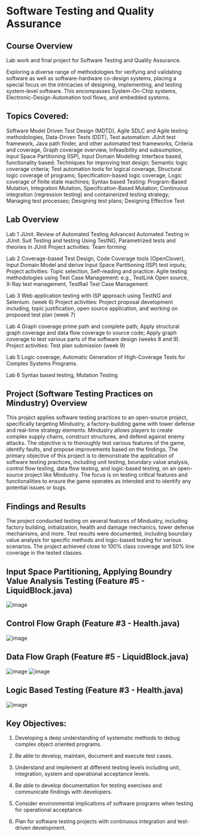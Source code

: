 # Software Testing and Quality Assurance

## Course Overview
Lab work and final project for Software Testing and Quality Assurance. 

Exploring a diverse range of methodologies for verifying and validating software as well as software-hardware co-design systems, placing a special focus on the intricacies of designing, implementing, and testing system-level software. This encompasses System-On-Chip systems, Electronic-Design-Automation tool flows, and embedded systems.


## Topics Covered:

Software Model Driven Test Design (MDTD), Agile SDLC and Agile testing methodologies, Data-Driven Tests (DDT), Test automation: JUnit test framework, Java path finder, and other automated test frameworks, Criteria and coverage, Graph coverage overview, Infeasibility and subsumption,
Input Space Partitioning (ISP), Input Domain Modeling: Interface based, functionality based; Techniques for improving test design; Semantic logic coverage criteria; Test automation tools for logical coverage, Structural logic coverage of programs; Specification-based logic coverage, Logic coverage of finite state machines; Syntax based Testing: Program-Based Mutation, Integration Mutation, Specification-Based Mutation; Continuous integration (regression testing) and containerized testing strategy; Managing test processes; Designing test plans; Designing Effective Test

## Lab Overview
Lab 1
JUnit. Review of Automated Testing
Advanced Automated Testing in JUnit: Suit Testing and testing Using TestNG,
Parametrized tests and theories in JUnit
Project activities: Team forming

Lab 2
Coverage-based Test Design, Code Coverage tools (OpenClover), Input Domain Model
and derive Input Space Partitioning (ISP) test inputs;
Project activities: Topic selection, Self-reading and practice: Agile testing methodologies
using Test Case Management: e.g., TestLink Open source, X-Ray test management,
TestRail Test Case Management

Lab 3
Web application testing with ISP approach using TestNG and Selenium. (week 6)
Project activities: Project proposal development including, topic justification, open source
application, and working on proposed test plan (week 7)

Lab 4
Graph coverage prime path and complete path; Apply structural graph coverage and data
flow coverage to source code; Apply graph coverage to test various parts of the software
design (weeks 8 and 9).
Project activities: Test plan submission (week 9)

Lab 5
Logic coverage; Automatic Generation of High-Coverage Tests for Complex Systems
Programs.


Lab 6
Syntax based testing, Mutation Testing



## Project (Software Testing Practices on Mindustry) Overview
This project applies software testing practices to an open-source project, specifically targeting Mindustry, a factory-building game with tower defense and real-time strategy elements. Mindustry allows players to create complex supply chains, construct structures, and defend against enemy attacks. The objective is to thoroughly test various features of the game, identify faults, and propose improvements based on the findings. The primary objective of this project is to demonstrate the application of software testing practices, including unit testing, boundary value analysis, control flow testing, data flow testing, and logic-based testing, on an open-source project like Mindustry. The focus is on testing critical features and functionalities to ensure the game operates as intended and to identify any potential issues or bugs.

## Findings and Results
The project conducted testing on several features of Mindustry, including factory building, initialization, health and damage mechanics, tower defense mechanisms, and more. Test results were documented, including boundary value analysis for specific methods and logic-based testing for various scenarios. The project achieved close to 100% class coverage and 50% line coverage in the tested classes.

## Input Space Partitioning, Applying Boundry Value Analysis Testing (Feature #5 - LiquidBlock.java)
![image](https://github.com/HamzaIqbal22/Software-Testing/assets/81776951/09b10a7d-3d58-4fdf-84c8-0ca3eaf33323)

## Control Flow Graph (Feature #3 - Health.java)
![image](https://github.com/HamzaIqbal22/Software-Testing/assets/81776951/74fcc5f8-2b1b-45b7-9121-1825fa03bffa)
## Data Flow Graph (Feature #5 - LiquidBlock.java)
![image](https://github.com/HamzaIqbal22/Software-Testing/assets/81776951/133a57b9-4ef7-4fba-b349-d5718b5a48c2)
![image](https://github.com/HamzaIqbal22/Software-Testing/assets/81776951/8c9a6cf2-3034-4286-8a21-d4e53e839ce8)

## Logic Based Testing (Feature #3 - Health.java)
![image](https://github.com/HamzaIqbal22/Software-Testing/assets/81776951/bb85275a-053f-4474-948c-f99c694cc9d4)

## Key Objectives:
1. Developing a deep understanding of systematic methods to debug complex object oriented programs.

2. Be able to develop, maintain, document and execute test cases.

3. Understand and implement at different testing levels including unit, integration, system and operational acceptance levels.

4. Be able to develop documentation for testing exercises and communicate findings with developers.

5. Consider environmental implications of software programs when testing for operational acceptance.

6. Plan for software testing projects with continuous integration and test-driven development.
